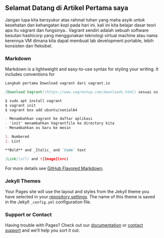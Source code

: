## Selamat Datang di Artikel Pertama saya
  Jangan lupa kita bersyukur atas rahmat tuhan yang maha asyik untuk kesehatan dan kehangatan kopi pada hari ini. kali ini kita belajar dasar teori apa itu vagrant dan fungsinya..
  Vagrant sendiri adalah sebuah software besutan hashicorp yang menggunakan teknologi virtual machine atau nama kerennya VM dimana kita dapat membuat lab development portable, lebih konsisten dan fleksibel.

### Markdown

Markdown is a lightweight and easy-to-use syntax for styling your writing. It includes conventions for

```markdown
Langkah pertama Download vagrant dari vagrant.io

[Download Vagrant](https://www.vagrantup.com/downloads.html) sesuai os, kali ini penulis menggunakan ubuntu

$ sudo apt install vagrant
$ vagrant init
$ vagrant box add ubuntu/xenial64

- Menambahkan vagrant ke daftar aplikasi
- 'init' menambahkan Vagrantfile ke directory kita
- Menambahkan os baru ke mesin 

1. Numbered
2. List

**Bold** and _Italic_ and `Code` text

[Link](url) and ![Image](src)
```

For more details see [GitHub Flavored Markdown](https://guides.github.com/features/mastering-markdown/).

### Jekyll Themes

Your Pages site will use the layout and styles from the Jekyll theme you have selected in your [repository settings](https://github.com/Sukomasih/Belajar-Vagrant/settings). The name of this theme is saved in the Jekyll `_config.yml` configuration file.

### Support or Contact

Having trouble with Pages? Check out our [documentation](https://help.github.com/categories/github-pages-basics/) or [contact support](https://github.com/contact) and we’ll help you sort it out.
